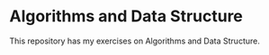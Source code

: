 # Algorithms and Data Structure
This repository has my exercises on Algorithms and Data Structure. <br/>
